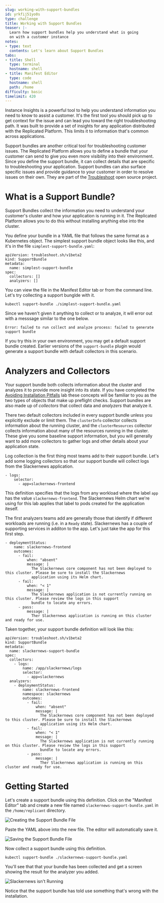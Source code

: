 ```yaml
---
slug: working-with-support-bundles
id: yrkfij51yo0s
type: challenge
title: Working with Support Bundles
teaser: |-
  Learn how support bundles help you understand what is going
  on with a customer instance
notes:
- type: text
  contents: Let's learn about Support Bundles
tabs:
- title: Shell
  type: terminal
  hostname: shell
- title: Manifest Editor
  type: code
  hostname: shell
  path: /home
difficulty: basic
timelimit: 420
---
```


Instance Insights is a powerful tool to help you understand information you
need to know to assist a customer. It's the first tool you should pick up to
get context for the issue and can lead you toward the right troubleshooting
path. It was built to provide a set of insights for any application distributed
with the Replicated Platform. This limits it to information that's common
across applications.

Support bundles are another critical tool for troubleshooting customer issues.
The Replicated Platform allows you to define a bundle that your customer can
send to give you even more visibility into their environment. Since you define
the support bundle, it can collect details that are specific to troubleshooting
your application. Support bundles can also surface specific issues and provide
guidance to your customer in order to resolve issues on their own. They are part
of the [Troubleshoot](https://troubleshoot.sh) open source project.

What is a Support Bundle?
=========================

Support Bundles collect the information you need to understand your customer's
cluster and how your application is running in it. The Replicated Platform
allows you to do this without installing anything else into the cluster.

You define your bundle in a YAML file that follows the same format as a
Kubernetes object. The simplest support bundle object looks like this, and it's
in the file `simplest-support-bundle.yaml`:

```
apiVersion: troubleshoot.sh/v1beta2
kind: SupportBundle
metadata:
  name: simplest-support-bundle
spec:
  collectors: []
  analyzers: []
```

You can view the file in the Manifest Editor tab or from the command line.
Let's try collecting a support bunglde with it.

```
kubectl support-bundle ./simplest-support-bundle.yaml
```

Since we haven't given it anything to collect or to analyze, it will error out
with a messsage similar to the one below.

```
Error: failed to run collect and analyze process: failed to generate support bundle
```

If you try this in your own environment, you may get a default support bundle created.
Earlier versions of the `support-bundle` plugin would generate a support bundle
with default collectors in this scenario.

Analyzers and Collectors
========================

Your support bundle both collects information about the cluster and analyzes it
to provide more insight into its state. If you have completed the [Avoiding
Installation
Pitfalls](https://play.instruqt.com/replicated/tracks/avoiding-installation-pitfalls)
lab these concepts will be familiar to you as the two types of objects that
make up preflight checks. Support bundles are also made up of _collectors_ that
collect data and _analyzers_ that analyze it.

There two default collectors included in every support bundle unless you
explicitly exclude or limit them. The `clusterInfo` collector collects
information about the running cluster, and the `clusterResources` collector
collects information about many of the resources running in the cluster. These
give you some baseline support information, but you will generally want to add
more collectors to gather logs and other details about your application state.

Log collection is the first thing most teams add to their support bundle. Let's
add some logging collectors so that our support bundle will collect logs
from the Slackernews application.

```
- logs:
    selector:
      - app=slackernews-frontend
```

This definition specifies that the logs from any workload where the label `app`
has the value `slackernews-frontend`. The Slackernews Helm chart we're using
for this lab applies that label to pods created for the application iteself.

The first analyzers teams add are generally those that identify if different
workloads are running (i.e. in a `Ready` state). Slackernews has a couple of
supporting services in additon to the app. Let's just take the app for this
first step.

```
- deploymentStatus:
    name: slackernews-frontend
    outcomes:
      - fail:
          when: "absent"
          message: |
            The Slackernews core component has not been deployed to this cluster. Please be sure to install the Slackernews
            application using its Helm chart.
      - fail:
          when: "< 1"
          message: |
            The Slackernews application is not currently running on this cluster. Please review the logs in this support
            bundle to locate any errors.
      - pass:
          message: |
            Ther Slackernews application is running on this cluster and ready for use.
```

Taken together, your support bundle definition will look like this:

```
apiVersion: troubleshoot.sh/v1beta2
kind: SupportBundle
metadata:
  name: slackernews-support-bundle
spec:
  collectors:
    - logs:
        name: /app/slackernews/logs
        selector:
          - app=slackernews
  analyzers:
    - deploymentStatus:
        name: slackernews-frontend
        namespace: slackernews
        outcomes:
          - fail:
              when: "absent"
              message: |
                The Slackernews core component has not been deployed to this cluster. Please be sure to install the Slackernews
                application using its Helm chart.
          - fail:
              when: "< 1"
              message: |
                The Slackernews application is not currently running on this cluster. Please review the logs in this support
                bundle to locate any errors.
          - pass:
              message: |
                Ther Slackernews application is running on this cluster and ready for use.
```

Getting Started
===============

Let's create a support bundle using this definition. Click on the "Manifest
Editor" tab and create a new file named `slackernews-support-bundle.yaml` in the
`/home/replicant` directory.

![Creating the Support Bundle File](../assets/creating-slackernews-support-bundle.png)

Paste the YAML above into the new file. The editor will automatically save it.

![Saving the Support Bundle File](../assets/saving-slackernews-support-bundle.png)

Now collect a support bundle using this definition.

```
kubectl support-bundle ./slackernews-support-bundle.yaml
```

You'll see that that your bundle has been collected and get a screen showing
the result for the analyzer you added.

![Slackernews isn't Running](../assets/failing-slackernews-frontend-status.png)

Notice that the support bundle has told use something that's wrong with the
installation.
